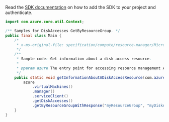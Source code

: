 Read the [SDK documentation](https://github.com/Azure/azure-sdk-for-java/blob/azure-resourcemanager_2.11.0/sdk/resourcemanager/azure-resourcemanager/README.md) on how to add the SDK to your project and authenticate.

```java
import com.azure.core.util.Context;

/** Samples for DiskAccesses GetByResourceGroup. */
public final class Main {
    /*
     * x-ms-original-file: specification/compute/resource-manager/Microsoft.Compute/stable/2021-08-01/examples/GetInformationAboutADiskAccess.json
     */
    /**
     * Sample code: Get information about a disk access resource.
     *
     * @param azure The entry point for accessing resource management APIs in Azure.
     */
    public static void getInformationAboutADiskAccessResource(com.azure.resourcemanager.AzureResourceManager azure) {
        azure
            .virtualMachines()
            .manager()
            .serviceClient()
            .getDiskAccesses()
            .getByResourceGroupWithResponse("myResourceGroup", "myDiskAccess", Context.NONE);
    }
}
```
